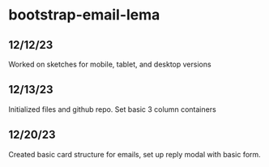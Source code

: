# bootstrap-email-lema

## 12/12/23
Worked on sketches for mobile, tablet, and desktop versions

## 12/13/23
Initialized files and github repo. Set basic 3 column containers

## 12/20/23
Created basic card structure for emails, set up reply modal with basic form.